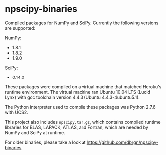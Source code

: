 npscipy-binaries
================

Compiled packages for NumPy and SciPy. Currently the following versions are
supported:

NumPy:
  * 1.8.1
  * 1.8.2
  * 1.9.0

SciPy:
  * 0.14.0

These packages were compiled on a virtual machine that matched Heroku's
runtime environment. The virtual machine ran Ubuntu 10.04 LTS (Lucid Lynx)
with gcc toolchain version 4.4.3 (Ubuntu 4.4.3-4ubuntu5.1).

The Python interpreter used to compile these packages was Python 2.7.6 with
UCS2.

This project also includes `npscipy.tar.gz`, which contains compiled runtime
libraries for BLAS, LAPACK, ATLAS, and Fortran, which are needed by NumPy and
SciPy at runtime.

For older binaries, please take a look at
https://github.com/dbrgn/npscipy-binaries

